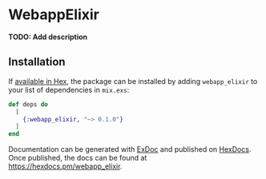 # WebappElixir

**TODO: Add description**

## Installation

If [available in Hex](https://hex.pm/docs/publish), the package can be installed
by adding `webapp_elixir` to your list of dependencies in `mix.exs`:

```elixir
def deps do
  [
    {:webapp_elixir, "~> 0.1.0"}
  ]
end
```

Documentation can be generated with [ExDoc](https://github.com/elixir-lang/ex_doc)
and published on [HexDocs](https://hexdocs.pm). Once published, the docs can
be found at <https://hexdocs.pm/webapp_elixir>.

